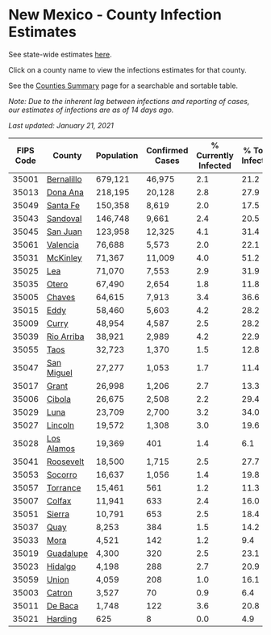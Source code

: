 # New Mexico - County Infection Estimates

See state-wide estimates [here](/infections/us-nm).

Click on a county name to view the infections estimates for that county.

See the [Counties Summary](/infections/summary-counties) page for a searchable and sortable table.

*Note: Due to the inherent lag between infections and reporting of cases, our estimates of infections are as of 14 days ago.*

*Last updated: January 21, 2021*

|   FIPS Code |                   County |   Population |   Confirmed Cases |   % Currently Infected |   % Total Infected |
|-------------|--------------------------|--------------|-------------------|------------------------|--------------------|
|       35001 | [Bernalillo](bernalillo) |      679,121 |            46,975 |                    2.1 |               21.2 |
|       35013 |     [Dona Ana](dona-ana) |      218,195 |            20,128 |                    2.8 |               27.9 |
|       35049 |     [Santa Fe](santa-fe) |      150,358 |             8,619 |                    2.0 |               17.5 |
|       35043 |     [Sandoval](sandoval) |      146,748 |             9,661 |                    2.4 |               20.5 |
|       35045 |     [San Juan](san-juan) |      123,958 |            12,325 |                    4.1 |               31.4 |
|       35061 |     [Valencia](valencia) |       76,688 |             5,573 |                    2.0 |               22.1 |
|       35031 |     [McKinley](mckinley) |       71,367 |            11,009 |                    4.0 |               51.2 |
|       35025 |               [Lea](lea) |       71,070 |             7,553 |                    2.9 |               31.9 |
|       35035 |           [Otero](otero) |       67,490 |             2,654 |                    1.8 |               11.8 |
|       35005 |         [Chaves](chaves) |       64,615 |             7,913 |                    3.4 |               36.6 |
|       35015 |             [Eddy](eddy) |       58,460 |             5,603 |                    4.2 |               28.2 |
|       35009 |           [Curry](curry) |       48,954 |             4,587 |                    2.5 |               28.2 |
|       35039 | [Rio Arriba](rio-arriba) |       38,921 |             2,989 |                    4.2 |               22.9 |
|       35055 |             [Taos](taos) |       32,723 |             1,370 |                    1.5 |               12.8 |
|       35047 | [San Miguel](san-miguel) |       27,277 |             1,053 |                    1.7 |               11.4 |
|       35017 |           [Grant](grant) |       26,998 |             1,206 |                    2.7 |               13.3 |
|       35006 |         [Cibola](cibola) |       26,675 |             2,508 |                    2.2 |               29.4 |
|       35029 |             [Luna](luna) |       23,709 |             2,700 |                    3.2 |               34.0 |
|       35027 |       [Lincoln](lincoln) |       19,572 |             1,308 |                    3.0 |               19.6 |
|       35028 | [Los Alamos](los-alamos) |       19,369 |               401 |                    1.4 |                6.1 |
|       35041 |   [Roosevelt](roosevelt) |       18,500 |             1,715 |                    2.5 |               27.7 |
|       35053 |       [Socorro](socorro) |       16,637 |             1,056 |                    1.4 |               19.8 |
|       35057 |     [Torrance](torrance) |       15,461 |               561 |                    1.2 |               11.3 |
|       35007 |         [Colfax](colfax) |       11,941 |               633 |                    2.4 |               16.0 |
|       35051 |         [Sierra](sierra) |       10,791 |               653 |                    2.5 |               18.4 |
|       35037 |             [Quay](quay) |        8,253 |               384 |                    1.5 |               14.2 |
|       35033 |             [Mora](mora) |        4,521 |               142 |                    1.2 |                9.4 |
|       35019 |   [Guadalupe](guadalupe) |        4,300 |               320 |                    2.5 |               23.1 |
|       35023 |       [Hidalgo](hidalgo) |        4,198 |               288 |                    2.7 |               20.9 |
|       35059 |           [Union](union) |        4,059 |               208 |                    1.0 |               16.1 |
|       35003 |         [Catron](catron) |        3,527 |                70 |                    0.9 |                6.4 |
|       35011 |       [De Baca](de-baca) |        1,748 |               122 |                    3.6 |               20.8 |
|       35021 |       [Harding](harding) |          625 |                 8 |                    0.0 |                4.9 |